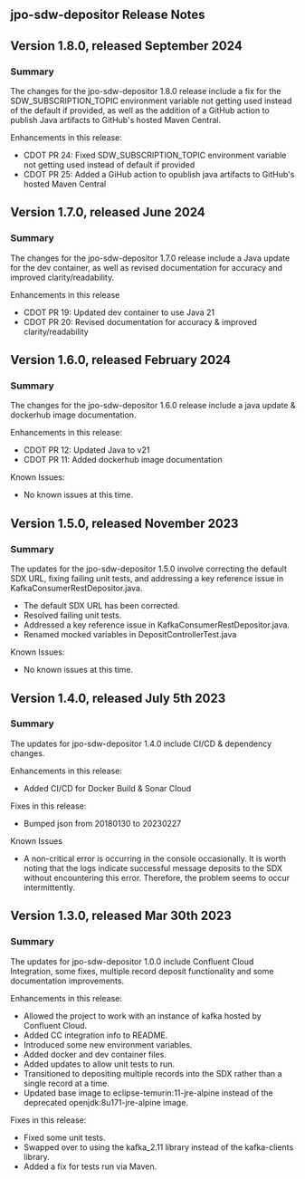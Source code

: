 jpo-sdw-depositor Release Notes
----------------------------

Version 1.8.0, released September 2024
----------------------------------------
### **Summary**
The changes for the jpo-sdw-depositor 1.8.0 release include a fix for the SDW_SUBSCRIPTION_TOPIC environment variable not getting used instead of the default if provided, as well as the addition of a GitHub action to publish Java artifacts to GitHub's hosted Maven Central.

Enhancements in this release:
- CDOT PR 24: Fixed SDW_SUBSCRIPTION_TOPIC environment variable not getting used instead of default if provided
- CDOT PR 25: Added a GiHub action to opublish java artifacts to GitHub's hosted Maven Central


Version 1.7.0, released June 2024
----------------------------------------
### **Summary**
The changes for the jpo-sdw-depositor 1.7.0 release include a Java update for the dev container, as well as revised documentation for accuracy and improved clarity/readability.

Enhancements in this release
- CDOT PR 19: Updated dev container to use Java 21
- CDOT PR 20: Revised documentation for accuracy & improved clarity/readability


Version 1.6.0, released February 2024
----------------------------------------

### **Summary**
The changes for the jpo-sdw-depositor 1.6.0 release include a java update & dockerhub image documentation.

Enhancements in this release:
- CDOT PR 12: Updated Java to v21
- CDOT PR 11: Added dockerhub image documentation

Known Issues:
- No known issues at this time.


Version 1.5.0, released November 2023
----------------------------------------

### **Summary**
The updates for the jpo-sdw-depositor 1.5.0 involve correcting the default SDX URL, fixing failing unit tests, and addressing a key reference issue in KafkaConsumerRestDepositor.java.
- The default SDX URL has been corrected.
- Resolved failing unit tests.
- Addressed a key reference issue in KafkaConsumerRestDepositor.java.
- Renamed mocked variables in DepositControllerTest.java

Known Issues:
- No known issues at this time.


Version 1.4.0, released July 5th 2023
----------------------------------------

### **Summary**
The updates for jpo-sdw-depositor 1.4.0 include CI/CD & dependency changes.

Enhancements in this release:
- Added CI/CD for Docker Build & Sonar Cloud

Fixes in this release:
- Bumped json from 20180130 to 20230227

Known Issues
- A non-critical error is occurring in the console occasionally. It is worth noting that the logs indicate successful message deposits to the SDX without encountering this error. Therefore, the problem seems to occur intermittently.

Version 1.3.0, released Mar 30th 2023
----------------------------------------

### **Summary**
The updates for jpo-sdw-depositor 1.0.0 include Confluent Cloud Integration, some fixes, multiple record deposit functionality and some documentation improvements.

Enhancements in this release:
-	Allowed the project to work with an instance of kafka hosted by Confluent Cloud.
-	Added CC integration info to README.
-	Introduced some new environment variables.
-	Added docker and dev container files.
-	Added updates to allow unit tests to run.
-	Transitioned to depositing multiple records into the SDX rather than a single record at a time.
-	Updated base image to eclipse-temurin:11-jre-alpine instead of the deprecated openjdk:8u171-jre-alpine image.

Fixes in this release:
-	Fixed some unit tests.
-	Swapped over to using the kafka_2.11 library instead of the kafka-clients library.
-	Added a fix for tests run via Maven.


